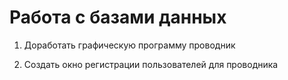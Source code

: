 # Работа с базами данных

1. Доработать графическую программу проводник

2. Создать окно регистрации пользователей для проводника
